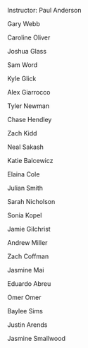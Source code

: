 Instructor: Paul Anderson

Gary Webb

Caroline Oliver

Joshua Glass

Sam Word

Kyle Glick

Alex Giarrocco

Tyler Newman

Chase Hendley

Zach Kidd

Neal Sakash

Katie Balcewicz

Elaina Cole

Julian Smith

Sarah Nicholson

Sonia Kopel

Jamie Gilchrist

Andrew Miller

Zach Coffman

Jasmine Mai

Eduardo Abreu

Omer Omer

Baylee Sims

Justin Arends

Jasmine Smallwood
